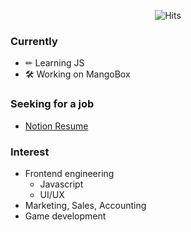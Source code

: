 <div align=center>
  
![Hits](https://hits.seeyoufarm.com/api/count/incr/badge.svg?url=https%3A%2F%2Fgithub.com%2FOizys18)

</div>

### Currently 
- ✏ Learning JS
- 🛠 Working on MangoBox 

### Seeking for a job
- [Notion Resume](https://www.notion.so/devcatfall/d32421df0a9744fbb8aef2a43326a47f)

### Interest
- Frontend engineering
  - Javascript
  - UI/UX
- Marketing, Sales, Accounting 
- Game development


<!--
**Oizys18/Oizys18** is a ✨ _special_ ✨ repository because its `README.md` (this file) appears on your GitHub profile.

Here are some ideas to get you started:

- 🔭 I’m currently working on ...
- 🌱 I’m currently learning ...
- 👯 I’m looking to collaborate on ...
- 🤔 I’m looking for help with ...
- 💬 Ask me about ...
- 📫 How to reach me: ...
- 😄 Pronouns: ...
- ⚡ Fun fact: ...
-->
